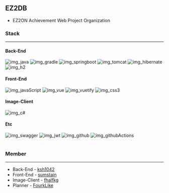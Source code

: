 ## EZ2DB
- EZ2ON Achievement Web Project Organization
### Stack
---
#### Back-End
![img_java](https://img.shields.io/badge/java&nbsp;11-007396?style=for-the-badge&logo=java&logoColor=white)
![img_gradle](https://img.shields.io/badge/gradle-02303A?style=for-the-badge&logo=gradle&logoColor=white)
![img_springboot](https://img.shields.io/badge/spring&nbsp;boot-6DB33F?style=for-the-badge&logo=springboot&logoColor=white)
![img_tomcat](https://img.shields.io/badge/apache&nbsp;tomcat-F8DC75?style=for-the-badge&logo=apachetomcat&logoColor=black)
![img_hibernate](https://img.shields.io/badge/hibernate-59666C?style=for-the-badge&logo=hibernate&logoColor=white)
![img_h2](https://img.shields.io/badge/H2&nbsp;DB-113348?style=for-the-badge&logo=h2&logoColor=white)
#### Front-End
![img_javaScript](https://img.shields.io/badge/java&nbsp;script-f7df1e?style=for-the-badge&logo=javascript&logoColor=black)
![img_vue](https://img.shields.io/badge/vue.js-4FC08DF?style=for-the-badge&logo=vue.js&logoColor=white)
![img_vuetify](https://img.shields.io/badge/vuetify-1867C0?style=for-the-badge&logo=vuetify&logoColor=white)
![img_css3](https://img.shields.io/badge/css3-1572B6?style=for-the-badge&logo=css3&logoColor=white)
#### Image-Client
![img_c#](https://img.shields.io/badge/C&#65283;-612473?style=for-the-badge&logo=csharp&logoColor=white)
#### Etc
![img_swagger](https://img.shields.io/badge/swagger-85EA2D?style=for-the-badge&logo=swagger&logoColor=black)
![img_jwt](https://img.shields.io/badge/JSON&nbsp;Web&nbsp;Tokens-000000?style=for-the-badge&logo=jsonwebtokens&logoColor=white)
![img_github](https://img.shields.io/badge/github-181717?style=for-the-badge&logo=github&logoColor=white)
![img_githubActions](https://img.shields.io/badge/github&nbsp;action-2088FF?style=for-the-badge&logo=githubactions&logoColor=white)
<br><br>
### Member
---
- Back-End - [ksh1042](https://github.com/ksh1042)
- Front-End - [sumstain](https://github.com/sumstain)
- Image-Client - [fhalfkg](https://github.com/fhalfkg)
- Planner - [FourkLike](https://github.com/Fourklike)
